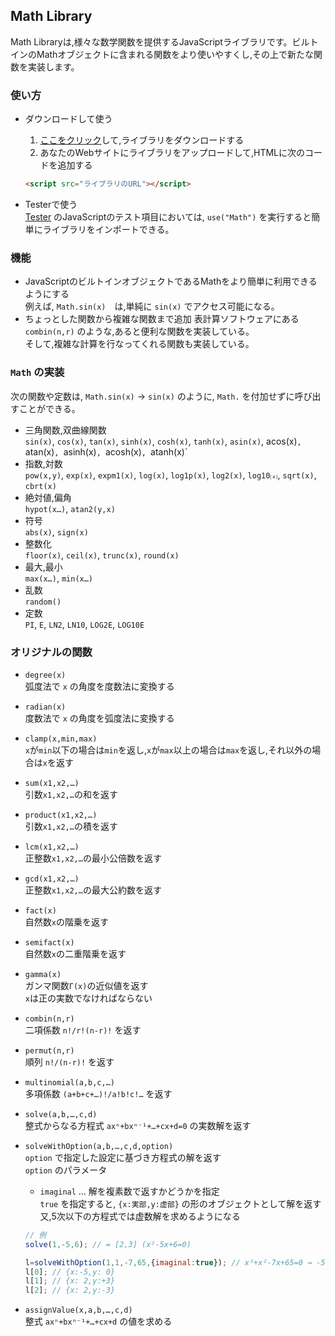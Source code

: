 ## Math Library

Math Libraryは,様々な数学関数を提供するJavaScriptライブラリです。ビルトインのMathオブジェクトに含まれる関数をより使いやすくし,その上で新たな関数を実装します。

### 使い方
- ダウンロードして使う
	1. [ここをクリック](https://akimikimikimikimikimikimika.github.io/Library/Math/Math.js "Color Library")して,ライブラリをダウンロードする
	2. あなたのWebサイトにライブラリをアップロードして,HTMLに次のコードを追加する
	```HTML
	<script src="ライブラリのURL"></script>
	```

- Testerで使う  
	[Tester](https://akimikimikimikimikimikimika.github.io/Tester/ "Tester") のJavaScriptのテスト項目においては, `use("Math")` を実行すると簡単にライブラリをインポートできる。
### 機能
- JavaScriptのビルトインオブジェクトであるMathをより簡単に利用できるようにする  
	例えば, `Math.sin(x)`　は,単純に `sin(x)` でアクセス可能になる。
- ちょっとした関数から複雑な関数まで追加
	表計算ソフトウェアにある `combin(n,r)` のような,あると便利な関数を実装している。  
	そして,複雑な計算を行なってくれる関数も実装している。

### `Math` の実装
次の関数や定数は, `Math.sin(x)` → `sin(x)` のように, `Math.` を付加せずに呼び出すことができる。  
- 三角関数,双曲線関数  
	`sin(x)`, `cos(x)`, `tan(x)`, `sinh(x)`, `cosh(x)`, `tanh(x)`, `asin(x)`, acos(x)`, `atan(x)`, `asinh(x)`, `acosh(x)`, `atanh(x)`
- 指数,対数  
	`pow(x,y)`, `exp(x)`, `expm1(x)`, `log(x)`, `log1p(x)`, `log2(x)`, `log10⒳`, `sqrt(x)`, `cbrt(x)`  
- 絶対値,偏角  
	`hypot(x…)`, `atan2(y,x)`
- 符号  
	`abs(x)`, `sign(x)`
- 整数化  
	`floor(x)`, `ceil(x)`, `trunc(x)`, `round(x)`
- 最大,最小  
	`max(x…)`, `min(x…)`
- 乱数  
	`random()`
- 定数  
	`PI`, `E`, `LN2`, `LN10`, `LOG2E`, `LOG10E`

### オリジナルの関数

- `degree(x)`  
	弧度法で `x` の角度を度数法に変換する
- `radian(x)`  
	度数法で `x` の角度を弧度法に変換する

- `clamp(x,min,max)`  
	`x`が`min`以下の場合は`min`を返し,`x`が`max`以上の場合は`max`を返し,それ以外の場合は`x`を返す

- `sum(x1,x2,…)`  
	引数`x1,x2,…`の和を返す
- `product(x1,x2,…)`  
	引数`x1,x2,…`の積を返す

- `lcm(x1,x2,…)`  
	正整数`x1,x2,…`の最小公倍数を返す
- `gcd(x1,x2,…)`  
	正整数`x1,x2,…`の最大公約数を返す

- `fact(x)`  
	自然数`x`の階乗を返す
- `semifact(x)`  
	自然数`x`の二重階乗を返す
- `gamma(x)`  
	ガンマ関数`Γ(x)`の近似値を返す  
	`x`は正の実数でなければならない

- `combin(n,r)`  
	二項係数 `n!/r!(n-r)!` を返す
- `permut(n,r)`  
	順列 `n!/(n-r)!` を返す
- `multinomial(a,b,c,…)`  
	多項係数 `(a+b+c+…)!/a!b!c!…` を返す

- `solve(a,b,…,c,d)`  
	整式からなる方程式 `axⁿ+bxⁿ⁻¹+…+cx+d=0` の実数解を返す
- `solveWithOption(a,b,…,c,d,option)`  
	`option` で指定した設定に基づき方程式の解を返す  
	`option` のパラメータ
	* `imaginal` … 解を複素数で返すかどうかを指定  
		`true` を指定すると, `{x:実部,y:虚部}` の形のオブジェクトとして解を返す  
		又,5次以下の方程式では虚数解を求めるようになる

	```JavaScript
	// 例
	solve(1,-5,6); // = [2,3] (x²-5x+6=0)

	l=solveWithOption(1,1,-7,65,{imaginal:true}); // x³+x²-7x+65=0 → -5,2±3i  
	l[0]; // {x:-5,y: 0}
	l[1]; // {x: 2,y:+3}
	l[2]; // {x: 2,y:-3}
	```

- `assignValue(x,a,b,…,c,d)`  
	整式 `axⁿ+bxⁿ⁻¹+…+cx+d` の値を求める